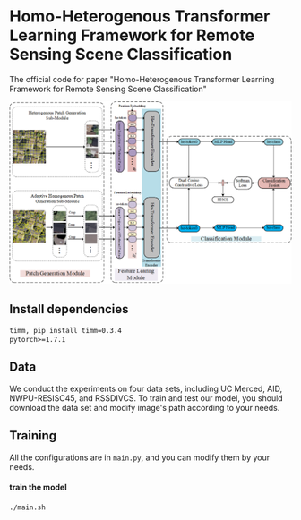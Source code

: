 # Homo-Heterogenous Transformer Learning Framework for Remote Sensing Scene Classification

The official code for paper "Homo-Heterogenous Transformer Learning Framework for Remote Sensing Scene Classification"

<img src="https://github.com/TangXu-Group/Remote-Sensing-Images-Classification/blob/main/HHTL/image/framework.png" width="900px">



## Install dependencies
    timm, pip install timm=0.3.4
    pytorch>=1.7.1
## Data
We conduct the experiments on four data sets, including UC Merced, AID, NWPU-RESISC45, and RSSDIVCS. To train and test our model, you should 
    download the data set and modify image's path according to your needs.
## Training
All the configurations are in `main.py`, and you can modify them by your needs.

#### train the model
    ./main.sh

